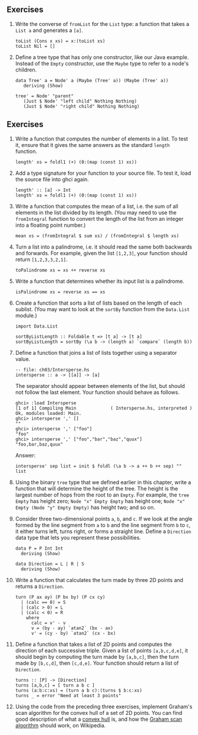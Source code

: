 
## Exercises
1. Write the converse of `fromList` for the `List` type: a function that takes a `List a` and generates a `[a]`.
   ```
   toList (Cons x xs) = x:(toList xs)
   toList Nil = []
   ```

2. Define a tree type that has only one constructor, like our Java example.
   Instead of the `Empty` constructor, use the `Maybe` type to refer to a node's children.
   ```
   data Tree' a = Node' a (Maybe (Tree' a)) (Maybe (Tree' a))
      deriving (Show)

   tree' = Node' "parent"
      (Just $ Node' "left child" Nothing Nothing)
      (Just $ Node' "right child" Nothing Nothing)
   ```


## Exercises

1. Write a function that computes the number of elements in a list.
   To test it, ensure that it gives the same answers as the standard `length` function.
   ```
   length' xs = foldl1 (+) (0:(map (const 1) xs))
   ```

2. Add a type signature for your function to your source file.
   To test it, load the source file into ghci again.
   ```
   length' :: [a] -> Int
   length' xs = foldl1 (+) (0:(map (const 1) xs))
   ```

3. Write a function that computes the mean of a list, i.e. the sum of all elements in the list divided by its length.
   (You may need to use the `fromIntegral` function to convert the length of the list from an integer into a floating point number.)
   ```
   mean xs = (fromIntegral $ sum xs) / (fromIntegral $ length xs)
   ```

4. Turn a list into a palindrome, i.e. it should read the same both backwards and forwards.
   For example, given the list `[1,2,3]`, your function should return `[1,2,3,3,2,1]`.
   ```
   toPalindrome xs = xs ++ reverse xs
   ```

5. Write a function that determines whether its input list is a palindrome.
   ```
   isPalindrome xs = reverse xs == xs
   ```

6. Create a function that sorts a list of lists based on the length of each sublist.
   (You may want to look at the `sortBy` function from the `Data.List` module.)
   ```
   import Data.List

   sortByListLength :: Foldable t => [t a] -> [t a]
   sortByListLength = sortBy (\a b -> (length a) `compare` (length b))
   ```

7. Define a function that joins a list of lists together using a separator value.
   ```
   -- file: ch03/Intersperse.hs
   intersperse :: a -> [[a]] -> [a]
   ```

   The separator should appear between elements of the list, but should not follow the last element.
   Your function should behave as follows.

   ```
   ghci> :load Intersperse
   [1 of 1] Compiling Main             ( Intersperse.hs, interpreted )
   Ok, modules loaded: Main.
   ghci> intersperse ',' []
   ""
   ghci> intersperse ',' ["foo"]
   "foo"
   ghci> intersperse ',' ["foo","bar","baz","quux"]
   "foo,bar,baz,quux"
   ```

   Answer:
   ```
   intersperse' sep list = init $ foldl (\a b -> a ++ b ++ sep) "" list
   ```

8. Using the binary `tree` type that we defined earlier in this chapter, write a function that will determine the height of the tree.
   The height is the largest number of hops from the root to an `Empty`.
   For example, the `tree Empty` has height zero; `Node "x" Empty Empty` has height one; `Node "x" Empty (Node "y" Empty Empty)` has height two; and so on.

9. Consider three two-dimensional points `a`, `b`, and `c`.
   If we look at the angle formed by the line segment from `a` to `b` and the line segment from `b` to `c`, it either turns left, turns right, or forms a straight line.
   Define a `Direction` data type that lets you represent these possibilities.
   ```
   data P = P Int Int
     deriving (Show)

   data Direction = L | R | S
     deriving (Show)
   ```

10. Write a function that calculates the turn made by three 2D points and returns a `Direction`.
    ```
    turn (P ax ay) (P bx by) (P cx cy)
      | (calc == 0) = S
      | (calc > 0) = L
      | (calc < 0) = R
        where
          calc = v' - v
          v = (by - ay) `atan2` (bx - ax)
          v' = (cy - by) `atan2` (cx - bx)
    ```

11. Define a function that takes a list of 2D points and computes the direction of each successive triple.
    Given a list of points `[a,b,c,d,e]`, it should begin by computing the turn made by `[a,b,c]`, then the turn made by `[b,c,d]`, then `[c,d,e]`.
    Your function should return a list of `Direction`.
    ```
    turns :: [P] -> [Direction]
    turns [a,b,c] = [ turn a b c ]
    turns (a:b:c:xs) = (turn a b c):(turns $ b:c:xs)
    turns _ = error "Need at least 3 points"
    ```

12. Using the code from the preceding three exercises, implement Graham's scan algorithm for the convex hull of a set of 2D points.
    You can find good description of what a [convex hull](http://en.wikipedia.org/wiki/Convex_hull) is, and how the [Graham scan algorithm](http://en.wikipedia.org/wiki/Graham_scan) should work, on Wikipedia.
